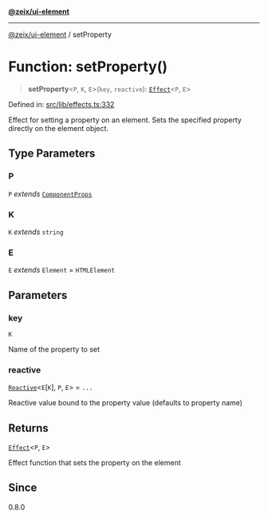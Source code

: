 [**@zeix/ui-element**](../README.md)

***

[@zeix/ui-element](../globals.md) / setProperty

# Function: setProperty()

> **setProperty**\<`P`, `K`, `E`\>(`key`, `reactive`): [`Effect`](../type-aliases/Effect.md)\<`P`, `E`\>

Defined in: [src/lib/effects.ts:332](https://github.com/zeixcom/ui-element/blob/0e9cacf03a8f95418720628d5174fbb006152743/src/lib/effects.ts#L332)

Effect for setting a property on an element.
Sets the specified property directly on the element object.

## Type Parameters

### P

`P` *extends* [`ComponentProps`](../type-aliases/ComponentProps.md)

### K

`K` *extends* `string`

### E

`E` *extends* `Element` = `HTMLElement`

## Parameters

### key

`K`

Name of the property to set

### reactive

[`Reactive`](../type-aliases/Reactive.md)\<`E`\[`K`\], `P`, `E`\> = `...`

Reactive value bound to the property value (defaults to property name)

## Returns

[`Effect`](../type-aliases/Effect.md)\<`P`, `E`\>

Effect function that sets the property on the element

## Since

0.8.0
